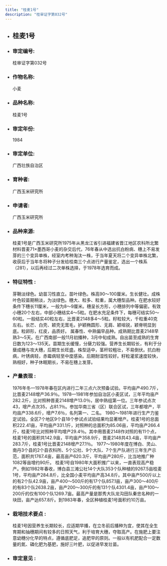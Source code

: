 ```yaml
---
title: "桂麦1号"
description: "桂审证字第032号"
---
```

* ## 桂麦1号
* ###  审定编号:  
   桂审证字第032号

*  ### 作物名称:  
   小麦

*   ###  品种名称: 
    桂麦1号

*   ### 审定年份: 
    1984

*   ### 审定单位:  
    广西壮族自治区

*   ### 育种者:  
    广西玉米研究所

*   ### 申请者:  
    广西玉米研究所

*   ### 品种来源:  
    桂麦1号是广西玉米研究所1975年从黑龙江省引进福建省晋江地区农科所北繁材料晋麦71×墨西哥小麦的杂交后代，76年春从中选出抗白粉病、穗上不易发芽的三个变异单株，经室内考种淘汰一株，于当年夏天将二个变异单株北繁，收获后于当年冬将种子分发给桂南三个点进行产量鉴定，选出一个株系（281），以后再经过二次单株选择，于1978年选育而成。

*   ### 特征特性 : 
    芽鞘淡绿色。幼苗习性直立。苗叶绿色。株高90～100厘米。生长健壮。成株叶色较苗期稍淡，为淡绿色。穗大、粒多、粒重，属大穗型品种。在肥水较好条件下穗长11厘米，一般为8～9厘米。穗呈长方形，小穗排列中等偏密。有效小穗20个左右，中部小穗结实4～5粒。在肥水充足条件下，每穗可结实50～60粒。一般结实40粒左右，比晋麦2148多4～5粒。籽粒较大，千粒重40克左右。长芒、白壳、颖壳无茸毛，护颖椭圆形、无肩、颖咀锐，颖脊明显到底。粒卵形，红皮，品质好。 属春性、中熟偏早品种。成熟期比晋麦2148早熟3～5天。在广西南部一般11月初播种，3月中旬成熟。自出苗至成熟的生育日数为123～135天。苗期生长缓慢，分蘖力较强。营养生长期较长，有利于分蘖成穗与攻大穗，后期生长旺盛。株型适中，茎秆较粗壮，不易倒伏。抗白粉病，叶锈病轻，赤霉病轻至中度感染。后期耐湿性较好。籽粒灌浆速度较快，熟相好，种子休眠期长，不易在穗上发芽。

*   ### 产量表现 : 
    1976年冬—1978年春在区内进行二年三点六次预备试验。平均亩产490.7斤，比晋麦2148增产36.9％。1978—1981年参加自治区小麦区试，三年平均亩产282.2斤，比对照种晋麦2148增产13.0％，居中熟组第一位。三年参试点次43，增产点次35，占81.1％。参加华南三省（区）联合区试，三年都增产，平均亩产338.6斤，增产7.6％，名列第一、二名。 1980～1981年进行生产力鉴定试验。全区7个地区9个县18个参试点试验结果均显著增产。桂麦1号的总面积222.41亩，平均亩产331.1斤，对照种的总面积为85.06亩，平均亩产266.4斤，桂麦1号比对照种平均增产29.4％。其中用晋麦2148作对照的有11个点，桂麦1号的面积共142.9亩，平均亩产358.9斤，晋麦2148共43.4亩，平均亩产283.7斤，桂麦1号比晋麦2148增产27.1％。 1977～1980年度在博白、灵山、南丹3个县的2个县农科所、5个公社、9个大队、7个生产队进行三年生产示范，面积共1767.4亩，最高亩产620.3斤，平均亩产280斤，比当地推广种1082等亩增约90斤。 桂麦1号自1980年大面积推广以来，一直表现高产稳产。例如1982年春收，博白县三滩公社14个大队353个队种植的9267.5亩桂麦1号，平均亩产284.8斤，比全国小麦平均亩产高34.8斤。其中亩产500斤以上的有2个队42.9亩，亩产400～500斤的有17个队857.1亩，亩产300～400斤的有83个队2638.2亩，亩产200～300斤的有131个队4301.4亩，亩产100～200斤的仅有100个队1269.7亩。最高产量是那秀大队龙沟田队秦忠名种的一块田，亩产达657.8斤。到1983年春，全区种植桂麦1号面积约10万亩。

*   ### 栽培技术要点 : 
    桂麦1号因营养生长期较长，应适期早播，在立冬前后播种为宜，使其在全生育期和抽穗期间有较多的日照天气，利于培育大穗，夺取高产。在施肥上要注意幼穗分化早的特点，遵循底肥足，追肥早的原则。一般以有机肥配合一定数量的氮、磷化肥为基肥，施好三叶肥，以促进早发壮苗。

*   ### 审定意见 : 
    
